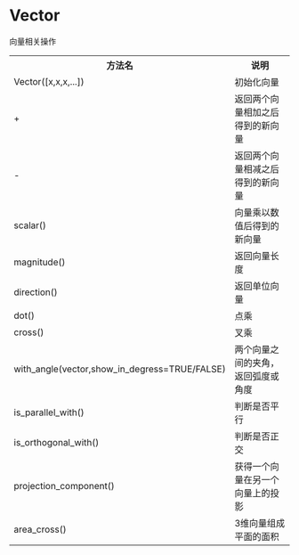 # Vector

向量相关操作

<table>
    <tr><th>方法名</th><th>说明</th></tr>
    <tr><td>Vector([x,x,x,...])</td><td>初始化向量</td></tr>
    <tr><td>+</td><td>返回两个向量相加之后得到的新向量</td></tr>
    <tr><td>-</td><td>返回两个向量相减之后得到的新向量</td></tr>
    <tr><td>scalar()</td><td>向量乘以数值后得到的新向量</td></tr>
    <tr><td>magnitude()</td><td>返回向量长度</td></tr>
    <tr><td>direction()</td><td>返回单位向量</td></tr>
    <tr><td>dot()</td><td>点乘</td></tr>
    <tr><td>cross()</td><td>叉乘</td></tr>
    <tr><td>with_angle(vector,show_in_degress=TRUE/FALSE)</td><td>两个向量之间的夹角，返回弧度或角度</td></tr>
    <tr><td>is_parallel_with()</td><td>判断是否平行</td></tr>
    <tr><td>is_orthogonal_with()</td><td>判断是否正交</td></tr>
    <tr><td>projection_component()</td><td>获得一个向量在另一个向量上的投影</td></tr>
    <tr><td>area_cross()</td><td>3维向量组成平面的面积</td></tr>
</table>